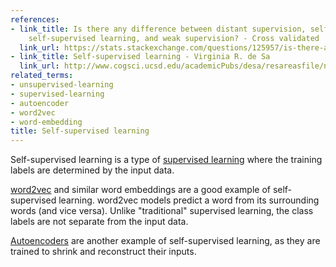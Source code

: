 ```yaml
---
references:
- link_title: Is there any difference between distant supervision, self-training,
    self-supervised learning, and weak supervision? - Cross validated
  link_url: https://stats.stackexchange.com/questions/125957/is-there-any-difference-between-distant-supervision-self-training-self-supervi
- link_title: Self-supervised learning - Virginia R. de Sa
  link_url: http://www.cogsci.ucsd.edu/academicPubs/desa/resareasfile/node3.html
related_terms:
- unsupervised-learning
- supervised-learning
- autoencoder
- word2vec
- word-embedding
title: Self-supervised learning
---
```

Self-supervised learning is a type of
[supervised learning](/terms/supervised-learning/)
where the training labels are determined by the input data.

[word2vec](/terms/word2vec/) and similar word embeddings are
a good example of self-supervised learning. word2vec models
predict a word from its surrounding words (and vice versa).
Unlike "traditional" supervised learning, the class labels
are not separate from the input data.

[Autoencoders](/terms/autoencoders) are another example
of self-supervised learning, as they are trained to
shrink and reconstruct their inputs.